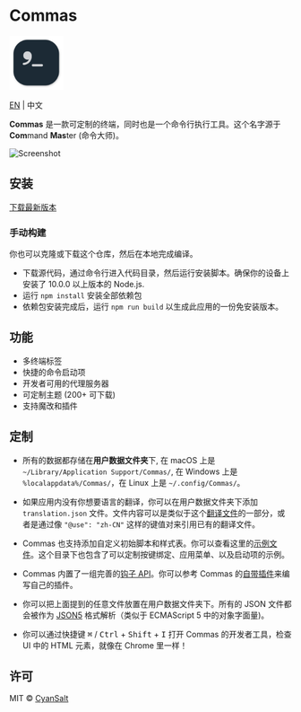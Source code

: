 # Commas

<img src="https://raw.githubusercontent.com/CyanSalt/commas/master/resources/images/icon.png" width="96">

[EN](https://github.com/CyanSalt/commas/blob/master/README.md) | 中文

**Commas** 是一款可定制的终端，同时也是一个命令行执行工具。这个名字源于 **Com**mand **Mas**ter (命令大师)。

![Screenshot](https://user-images.githubusercontent.com/5101076/74102057-fb27bc00-4b7a-11ea-9222-51753bac1e14.png)

## 安装

[下载最新版本](https://github.com/CyanSalt/commas/releases)

### 手动构建

你也可以克隆或下载这个仓库，然后在本地完成编译。
  - 下载源代码，通过命令行进入代码目录，然后运行安装脚本。确保你的设备上安装了 10.0.0 以上版本的 Node.js.
  - 运行 `npm install` 安装全部依赖包
  - 依赖包安装完成后，运行 `npm run build` 以生成此应用的一份免安装版本。

## 功能

* 多终端标签
* 快捷的命令启动项
* 开发者可用的代理服务器
* 可定制主题 (200+ 可下载)
* 支持魔改和插件

## 定制

* 所有的数据都存储在**用户数据文件夹**下, 在 macOS 上是 `~/Library/Application Support/Commas/`, 在 Windows 上是 `%localappdata%/Commas/`，在 Linux 上是 `~/.config/Commas/`。

* 如果应用内没有你想要语言的翻译，你可以在用户数据文件夹下添加 `translation.json` 文件。文件内容可以是类似于这个[翻译文件](https://github.com/CyanSalt/commas/blob/master/resources/locales/zh-CN.json)的一部分，或者是通过像 `"@use": "zh-CN"` 这样的键值对来引用已有的翻译文件。

* Commas 也支持添加自定义初始脚本和样式表。你可以查看这里的[示例文件](https://github.com/CyanSalt/commas/tree/master/resources/examples)。这个目录下也包含了可以定制按键绑定、应用菜单、以及启动项的示例。

* Commas 内置了一组完善的[钩子 API](https://github.com/CyanSalt/commas/tree/master/api)。你可以参考 Commas 的[自带插件](https://github.com/CyanSalt/commas/tree/master/addons)来编写自己的插件。

* 你可以把上面提到的任意文件放置在用户数据文件夹下。所有的 JSON 文件都会被作为 [JSON5](https://json5.org/) 格式解析（类似于 ECMAScript 5 中的对象字面量)。

* 你可以通过快捷键 <kbd>&#8984;</kbd> / <kbd>Ctrl</kbd> + <kbd>Shift</kbd> + <kbd>I</kbd> 打开 Commas 的开发者工具，检查 UI 中的 HTML 元素，就像在 Chrome 里一样！

## 许可

MIT &copy; [CyanSalt](https://github.com/CyanSalt)
